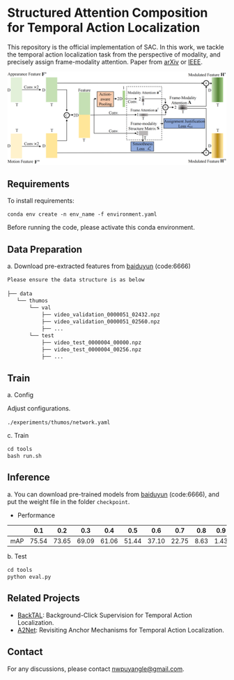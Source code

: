 # Structured Attention Composition for Temporal Action Localization

This repository is the official implementation of SAC. In this work, we tackle the temporal action localization task from the perspective of modality, and precisely assign frame-modality attention. Paper from [arXiv](https://arxiv.org/abs/2205.09956) or [IEEE](https://ieeexplore.ieee.org/document/9794923).

![Illustrating the architecture of the proposed SAC](framework.png)


## Requirements

To install requirements:

```setup
conda env create -n env_name -f environment.yaml
```

Before running the code, please activate this conda environment.
## Data Preparation

a. Download pre-extracted features from [baiduyun](https://pan.baidu.com/s/1DMoawh2dI_ntp-IB1EVkCg) (code:6666)

~~~~
Please ensure the data structure is as below

├── data
   └── thumos
       └── val
           ├── video_validation_0000051_02432.npz
           ├── video_validation_0000051_02560.npz
           ├── ...
       └── test
           ├── video_test_0000004_00000.npz
           ├── video_test_0000004_00256.npz
           ├── ...
~~~~

## Train 

a. Config

Adjust configurations.

`./experiments/thumos/network.yaml`

c. Train

```train
cd tools
bash run.sh
```
## Inference

a. You can download pre-trained models from [baiduyun](https://pan.baidu.com/s/1zf3SxhNyDwK_4E2xP1v7qg) (code:6666), and put the weight file in the folder `checkpoint`.

- Performance

|| 0.1   | 0.2   | 0.3   | 0.4   | 0.5   | 0.6  | 0.7   |0.8  | 0.9   | Average |
|:-:|:-:|:-:|:-:|:-:|:-:|:-:|:-:|:-:|:-:|:-:|
|mAP|75.54 | 73.65|  69.09 | 61.06 | 51.44 | 37.10 | 22.75 | 8.63  | 1.43 | 44.52 |



b. Test

```eval
cd tools
python eval.py
```


## Related Projects
- [BackTAL](https://github.com/VividLe/BackTAL): Background-Click Supervision for Temporal Action Localization.
- [A2Net](https://github.com/VividLe/A2Net): Revisiting Anchor Mechanisms for Temporal Action Localization.

## Contact
For any discussions, please contact [nwpuyangle@gmail.com](mailto:nwpuyangle@gmail.com).
